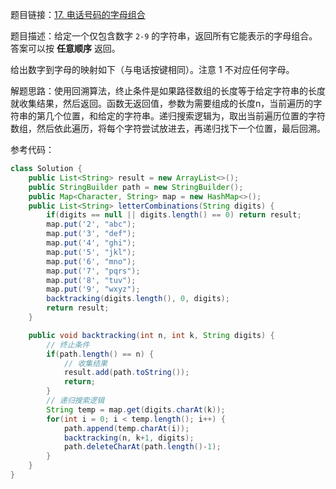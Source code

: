 题目链接：[17. 电话号码的字母组合](https://leetcode.cn/problems/letter-combinations-of-a-phone-number/description/)

题目描述：给定一个仅包含数字 `2-9` 的字符串，返回所有它能表示的字母组合。答案可以按 **任意顺序** 返回。

给出数字到字母的映射如下（与电话按键相同）。注意 1 不对应任何字母。

解题思路：使用回溯算法，终止条件是如果路径数组的长度等于给定字符串的长度就收集结果，然后返回。函数无返回值，参数为需要组成的长度n，当前遍历的字符串的第几个位置，和给定的字符串。递归搜索逻辑为，取出当前遍历位置的字符数组，然后依此遍历，将每个字符尝试放进去，再递归找下一个位置，最后回溯。

参考代码：

```java
class Solution {
    public List<String> result = new ArrayList<>();
    public StringBuilder path = new StringBuilder();
    public Map<Character, String> map = new HashMap<>();
    public List<String> letterCombinations(String digits) {
        if(digits == null || digits.length() == 0) return result;
        map.put('2', "abc");
        map.put('3', "def");
        map.put('4', "ghi");
        map.put('5', "jkl");
        map.put('6', "mno");
        map.put('7', "pqrs");
        map.put('8', "tuv");
        map.put('9', "wxyz");
        backtracking(digits.length(), 0, digits);
        return result;
    }

    public void backtracking(int n, int k, String digits) {
        // 终止条件
        if(path.length() == n) {
            // 收集结果
            result.add(path.toString());
            return;
        }
        // 递归搜索逻辑
        String temp = map.get(digits.charAt(k));
        for(int i = 0; i < temp.length(); i++) {
            path.append(temp.charAt(i));
            backtracking(n, k+1, digits);
            path.deleteCharAt(path.length()-1);
        }
    }
}
```
